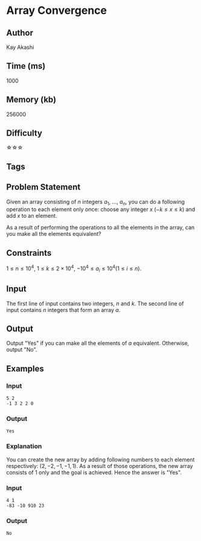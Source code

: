 # Array Convergence

## Author

Kay Akashi

## Time (ms)

1000

## Memory (kb)

256000

## Difficulty

☆☆☆

## Tags

## Problem Statement 

Given an array consisting of $n$ integers $a_{1}$, ..., $a_{n}$, you can do a following operation to each element only once:
choose any integer $x$ $(-k \leq x \leq k)$ and add $x$ to an element.

As a result of performing the operations to all the elements in the array, can you make all the elements equivalent?

## Constraints

$1 \leq n \leq 10^{4}$, $1 \leq k \leq 2 × 10^{4}$, $-10^{4} \leq a_i \leq 10^{4} (1 \leq i \leq n)$.

## Input

The first line of input contains two integers, $n$ and $k$.
The second line of input contains $n$ integers that form an array $a$.

## Output

Output "Yes" if you can make all the elements of $a$ equivalent. Otherwise, output "No".

## Examples

### Input

```
5 2
-1 3 2 2 0
```

### Output

```
Yes
```

### Explanation

You can create the new array by adding following numbers to each element respectively: $(2, -2, -1, -1, 1)$. As a result of those operations, the new array consists of $1$ only and the goal is achieved. Hence the answer is "Yes".

### Input

```
4 1
-83 -10 910 23
```

### Output
```
No
```
